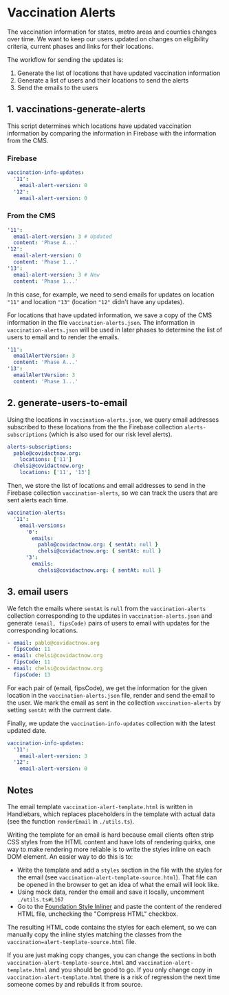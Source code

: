 # Vaccination Alerts

The vaccination information for states, metro areas and counties changes over time. We want to keep our users updated on changes on eligibility criteria, current phases and links for their locations.

The workflow for sending the updates is:

1. Generate the list of locations that have updated vaccination information
2. Generate a list of users and their locations to send the alerts
3. Send the emails to the users

## 1. vaccinations-generate-alerts

This script determines which locations have updated vaccination information by comparing the information in Firebase with the information from the CMS.

### Firebase

```yaml
vaccination-info-updates:
  '11':
    email-alert-version: 0
  '12':
    email-alert-version: 0
```

### From the CMS

```yaml
'11':
  email-alert-version: 3 # Updated
  content: 'Phase A...'
'12':
  email-alert-version: 0
  content: 'Phase 1...'
'13':
  email-alert-version: 3 # New
  content: 'Phase 1...'
```

In this case, for example, we need to send emails for updates on location `"11"` and location `"13"` (location `"12"` didn't have any updates).

For locations that have updated information, we save a copy of the CMS information in the file `vaccination-alerts.json`. The information in `vaccination-alerts.json` will be used in later phases to determine the list of users to email and to render the emails.

```yaml
'11':
  emailAlertVersion: 3
  content: 'Phase A...'
'13':
  emailAlertVersion: 3
  content: 'Phase 1...'
```

## 2. generate-users-to-email

Using the locations in `vaccination-alerts.json`, we query email addresses subscribed to these locations from the the Firebase collection `alerts-subscriptions` (which is also used for our risk level alerts).

```yaml
alerts-subscriptions:
  pablo@covidactnow.org:
    locations: ['11']
  chelsi@covidactnow.org:
    locations: ['11', '13']
```

Then, we store the list of locations and email addresses to send in the Firebase collection `vaccination-alerts`, so we can track the users that are sent alerts each time.

```yaml
vaccination-alerts:
  '11':
    email-versions:
      '0':
        emails:
          pablo@covidactnow.org: { sentAt: null }
          chelsi@covidactnow.org: { sentAt: null }
      '3':
        emails:
          chelsi@covidactnow.org: { sentAt: null }
```

## 3. email users

We fetch the emails where `sentAt` is `null` from the `vaccination-alerts` collection corresponding to the updates in `vaccination-alerts.json` and generate `(email, fipsCode)` pairs of users to email with updates for the corresponding locations.

```yaml
- email: pablo@covidactnow.org
  fipsCode: 11
- email: chelsi@covidactnow.org
  fipsCode: 11
- email: chelsi@covidactnow.org
  fipsCode: 13
```

For each pair of (email, fipsCode), we get the information for the given location in the `vaccination-alerts.json` file, render and send the email to the user. We mark the email as sent in the collection `vaccination-alerts` by setting `sentAt` with the currrent date.

Finally, we update the `vaccination-info-updates` collection with the latest updated date.

```yaml
vaccination-info-updates:
  '11':
    email-alert-version: 3
  '12':
    email-alert-version: 0
```

## Notes

The email template `vaccination-alert-template.html` is written in Handlebars, which replaces placeholders in the template with actual data (see the function `renderEmail` in `./utils.ts`).

Writing the template for an email is hard because email clients often strip CSS styles from the HTML content and have lots of rendering quirks, one way to make rendering more reliable is to write the styles inline on each DOM element. An easier way to do this is to:

- Write the template and add a `styles` section in the file with the styles for the email (see `vaccination-alert-template-source.html`). That file can be opened in the browser to get an idea of what the email will look like.
- Using mock data, render the email and save it locally, uncomment `./utils.ts#L167`
- Go to the [Foundation Style Inliner](https://get.foundation/emails/inliner.html) and paste the content of the rendered HTML file, unchecking the "Compress HTML" checkbox.

The resulting HTML code contains the styles for each element, so we can manually copy the inline styles matching the classes from the `vaccination=alert-template-source.html` file.

If you are just making copy changes, you can change the sections in both `vaccination-alert-template-source.html` and `vaccination-alert-template.html` and you should be good to go. If you only change copy in `vaccination-alert-template.html` there is a risk of regression the next time someone comes by and rebuilds it from source.
